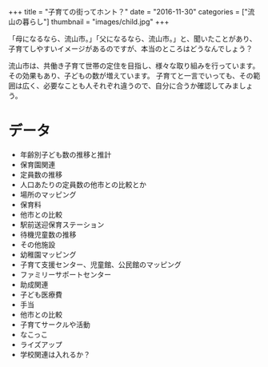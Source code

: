 +++
title = "子育ての街ってホント？"
date = "2016-11-30"
categories = ["流山の暮らし"]
thumbnail = "images/child.jpg"
+++

「母になるなら、流山市。」「父になるなら、流山市。」と、聞いたことがあり、子育てしやすいイメージがあるのですが、本当のところはどうなんでしょう？

流山市は、共働き子育て世帯の定住を目指し、様々な取り組みを行っています。その効果もあり、子どもの数が増えています。
子育てと一言でいっても、その範囲は広く、必要なことも人それぞれ違うので、自分に合うか確認してみましょう。

# データ

- 年齢別子ども数の推移と推計
- 保育園関連
- 定員数の推移
- 人口あたりの定員数の他市との比較とか
- 場所のマッピング
- 保育料
- 他市との比較
- 駅前送迎保育ステーション
- 待機児童数の推移
- その他施設
- 幼稚園マッピング
- 子育て支援センター、児童館、公民館のマッピング
- ファミリーサポートセンター
- 助成関連
- 子ども医療費
- 手当
- 他市との比較
- 子育てサークルや活動
- なこっこ
- ライズアップ
- 学校関連は入れるか？
